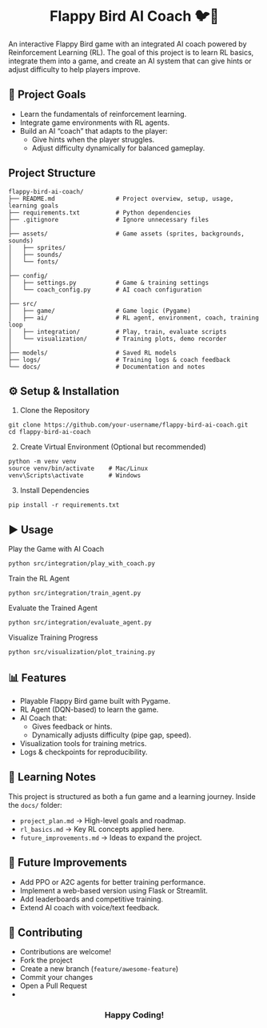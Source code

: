 
<h1 align="center">Flappy Bird AI Coach 🐦🤖</h1>

An interactive Flappy Bird game with an integrated AI coach powered by Reinforcement Learning (RL).
The goal of this project is to learn RL basics, integrate them into a game, and create an AI system that can give hints or adjust difficulty to help players improve.


## 🎯 Project Goals

 - Learn the fundamentals of reinforcement learning.
 - Integrate game environments with RL agents.
 - Build an AI “coach” that adapts to the player:
   - Give hints when the player struggles.
   - Adjust difficulty dynamically for balanced gameplay.


## Project Structure

    flappy-bird-ai-coach/
    ├── README.md                 # Project overview, setup, usage, learning goals
    ├── requirements.txt          # Python dependencies
    ├── .gitignore                # Ignore unnecessary files
    │
    ├── assets/                   # Game assets (sprites, backgrounds, sounds)
    │   ├── sprites/
    │   ├── sounds/
    │   └── fonts/
    │
    ├── config/                   
    │   ├── settings.py           # Game & training settings
    │   └── coach_config.py       # AI coach configuration
    │
    ├── src/
    │   ├── game/                 # Game logic (Pygame)
    │   ├── ai/                   # RL agent, environment, coach, training loop
    │   ├── integration/          # Play, train, evaluate scripts
    │   └── visualization/        # Training plots, demo recorder
    │
    ├── models/                   # Saved RL models
    ├── logs/                     # Training logs & coach feedback
    └── docs/                     # Documentation and notes


## ⚙️ Setup & Installation
1. Clone the Repository
```
git clone https://github.com/your-username/flappy-bird-ai-coach.git
cd flappy-bird-ai-coach
```
2. Create Virtual Environment (Optional but recommended)
```
python -m venv venv
source venv/bin/activate    # Mac/Linux
venv\Scripts\activate       # Windows
```
3. Install Dependencies
```
pip install -r requirements.txt
```


## ▶️ Usage
Play the Game with AI Coach

    python src/integration/play_with_coach.py

Train the RL Agent

    python src/integration/train_agent.py

Evaluate the Trained Agent

    python src/integration/evaluate_agent.py

Visualize Training Progress

    python src/visualization/plot_training.py


## 📊 Features

 - Playable Flappy Bird game built with Pygame.
 - RL Agent (DQN-based) to learn the game.
 - AI Coach that:
   - Gives feedback or hints.
   - Dynamically adjusts difficulty (pipe gap, speed).
 - Visualization tools for training metrics.
 - Logs & checkpoints for reproducibility.


## 📖 Learning Notes

This project is structured as both a fun game and a learning journey.
Inside the `docs/` folder:

 - `project_plan.md` → High-level goals and roadmap.
 - `rl_basics.md` → Key RL concepts applied here.
 - `future_improvements.md` → Ideas to expand the project.

## 🚀 Future Improvements

 - Add PPO or A2C agents for better training performance.
 - Implement a web-based version using Flask or Streamlit.
 - Add leaderboards and competitive training.
 - Extend AI coach with voice/text feedback.


## 🙌 Contributing

 - Contributions are welcome!
 - Fork the project
 - Create a new branch (`feature/awesome-feature`)
 - Commit your changes
 - Open a Pull Request
 - 
<h3 align="center">Happy Coding!</h3>
